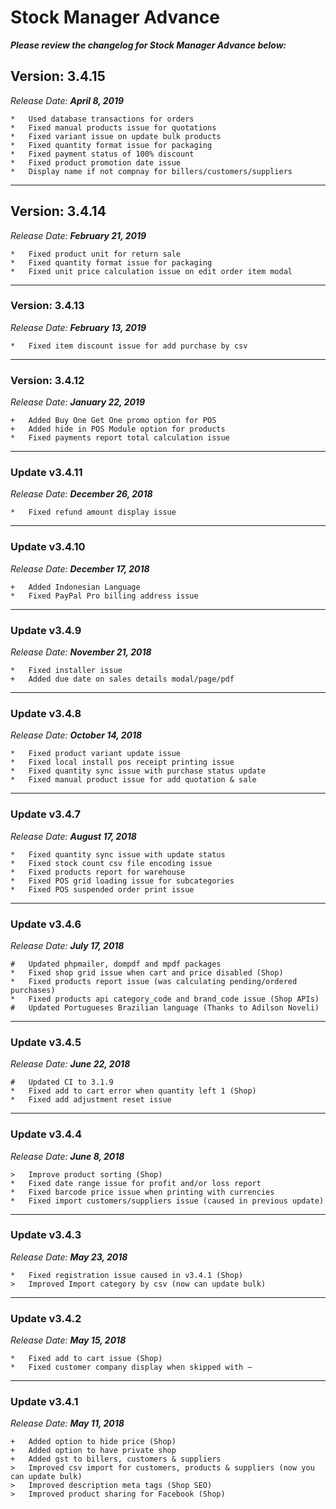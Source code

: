 # Stock Manager Advance
*__Please review the changelog for Stock Manager Advance below:__*

## Version: 3.4.15
*Release Date: __April 8, 2019__*
```
*   Used database transactions for orders
*   Fixed manual products issue for quotations
*   Fixed variant issue on update bulk products
*   Fixed quantity format issue for packaging
*   Fixed payment status of 100% discount
*   Fixed product promotion date issue
*   Display name if not compnay for billers/customers/suppliers 
```
----
## Version: 3.4.14
*Release Date: __February 21, 2019__*
```
*   Fixed product unit for return sale
*   Fixed quantity format issue for packaging
*   Fixed unit price calculation issue on edit order item modal
```
----
### Version: 3.4.13
*Release Date: __February 13, 2019__*
```
*   Fixed item discount issue for add purchase by csv
```
----
### Version: 3.4.12
*Release Date: __January 22, 2019__*
```
+   Added Buy One Get One promo option for POS
+   Added hide in POS Module option for products
*   Fixed payments report total calculation issue
```
----
### Update v3.4.11
*Release Date: __December 26, 2018__*
```
*   Fixed refund amount display issue
```
----
### Update v3.4.10
*Release Date: __December 17, 2018__*
```
+   Added Indonesian Language
*   Fixed PayPal Pro billing address issue
```
----
### Update v3.4.9
*Release Date: __November 21, 2018__*
```
*   Fixed installer issue
+   Added due date on sales details modal/page/pdf
```
----
### Update v3.4.8
*Release Date: __October 14, 2018__*
```
*   Fixed product variant update issue
*   Fixed local install pos receipt printing issue
*   Fixed quantity sync issue with purchase status update
*   Fixed manual product issue for add quotation & sale
```
----
### Update v3.4.7
*Release Date: __August 17, 2018__*
```
*   Fixed quantity sync issue with update status
*   Fixed stock count csv file encoding issue
*   Fixed products report for warehouse
*   Fixed POS grid loading issue for subcategories
*   Fixed POS suspended order print issue
```
----
### Update v3.4.6
*Release Date: __July 17, 2018__*
```
#   Updated phpmailer, dompdf and mpdf packages
*   Fixed shop grid issue when cart and price disabled (Shop)
*   Fixed products report issue (was calculating pending/ordered purchases)
*   Fixed products api category_code and brand_code issue (Shop APIs)
#   Updated Portugueses Brazilian language (Thanks to Adilson Noveli)
```
----
### Update v3.4.5
*Release Date: __June 22, 2018__*
```
#   Updated CI to 3.1.9
*   Fixed add to cart error when quantity left 1 (Shop)
*   Fixed add adjustment reset issue
```
----
### Update v3.4.4
*Release Date: __June 8, 2018__*
```
>   Improve product sorting (Shop)
*   Fixed date range issue for profit and/or loss report
*   Fixed barcode price issue when printing with currencies
*   Fixed import customers/suppliers issue (caused in previous update)
```
----
### Update v3.4.3
*Release Date: __May 23, 2018__*
```
*   Fixed registration issue caused in v3.4.1 (Shop)
>   Improved Import category by csv (now can update bulk)
```
----
### Update v3.4.2
*Release Date: __May 15, 2018__*
```
*   Fixed add to cart issue (Shop)
*   Fixed customer company display when skipped with –
```
----
### Update v3.4.1
*Release Date: __May 11, 2018__*
```
+   Added option to hide price (Shop)
+   Added option to have private shop
+   Added gst to billers, customers & suppliers
>   Improved csv import for customers, products & suppliers (now you can update bulk)
>   Improved description meta tags (Shop SEO)
>   Improved product sharing for Facebook (Shop)
